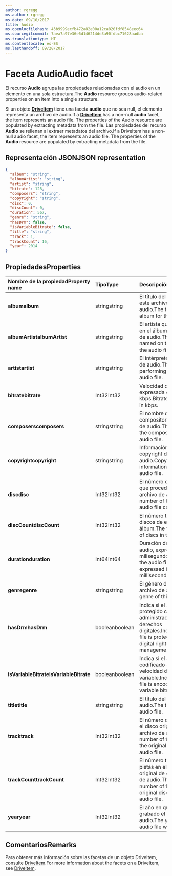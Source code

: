 ```yaml
---
author: rgregg
ms.author: rgregg
ms.date: 09/10/2017
title: Audio
ms.openlocfilehash: 43b9999ecfb472a82e00a12ca820fdf8548eec64
ms.sourcegitcommit: 7aea7a97e36e6d146214de3a90fdbc71628aadba
ms.translationtype: HT
ms.contentlocale: es-ES
ms.lasthandoff: 09/28/2017
---
```

# <a name="audio-facet"></a><span data-ttu-id="68053-102">Faceta Audio</span><span class="sxs-lookup"><span data-stu-id="68053-102">Audio facet</span></span>

<span data-ttu-id="68053-103">El recurso **Audio** agrupa las propiedades relacionadas con el audio en un elemento en una sola estructura.</span><span class="sxs-lookup"><span data-stu-id="68053-103">The **Audio** resource groups audio-related properties on an item into a single structure.</span></span>

<span data-ttu-id="68053-104">Si un objeto [**DriveItem**](driveitem.md) tiene una faceta **audio** que no sea null, el elemento representa un archivo de audio.</span><span class="sxs-lookup"><span data-stu-id="68053-104">If a [**DriveItem**](driveitem.md) has a non-null **audio** facet, the item represents an audio file. The properties of the Audio resource are populated by extracting metadata from the file.</span></span>
<span data-ttu-id="68053-105">Las propiedades del recurso **Audio** se rellenan al extraer metadatos del archivo.</span><span class="sxs-lookup"><span data-stu-id="68053-105">If a DriveItem has a non-null audio facet, the item represents an audio file. The properties of the **Audio** resource are populated by extracting metadata from the file.</span></span> 

## <a name="json-representation"></a><span data-ttu-id="68053-106">Representación JSON</span><span class="sxs-lookup"><span data-stu-id="68053-106">JSON representation</span></span>

<!-- { "blockType": "resource", "@odata.type": "microsoft.graph.audio" } -->
```json
{
  "album": "string",
  "albumArtist": "string",
  "artist": "string",
  "bitrate": 128,
  "composers": "string",
  "copyright": "string",
  "disc": 0,
  "discCount": 0,
  "duration": 567,
  "genre": "string",
  "hasDrm": false,
  "isVariableBitrate": false,
  "title": "string",
  "track": 1,
  "trackCount": 16,
  "year": 2014
}
```

## <a name="properties"></a><span data-ttu-id="68053-107">Propiedades</span><span class="sxs-lookup"><span data-stu-id="68053-107">Properties</span></span>

| <span data-ttu-id="68053-108">Nombre de la propiedad</span><span class="sxs-lookup"><span data-stu-id="68053-108">Property name</span></span>         | <span data-ttu-id="68053-109">Tipo</span><span class="sxs-lookup"><span data-stu-id="68053-109">Type</span></span>    | <span data-ttu-id="68053-110">Descripción</span><span class="sxs-lookup"><span data-stu-id="68053-110">Description</span></span>                                                          |
|:----------------------|:--------|:---------------------------------------------------------------------|
| <span data-ttu-id="68053-111">**album**</span><span class="sxs-lookup"><span data-stu-id="68053-111">**album**</span></span>             | <span data-ttu-id="68053-112">string</span><span class="sxs-lookup"><span data-stu-id="68053-112">string</span></span>  | <span data-ttu-id="68053-113">El título del álbum de este archivo de audio.</span><span class="sxs-lookup"><span data-stu-id="68053-113">The title of the album for this audio file.</span></span>                          |
| <span data-ttu-id="68053-114">**albumArtist**</span><span class="sxs-lookup"><span data-stu-id="68053-114">**albumArtist**</span></span>       | <span data-ttu-id="68053-115">string</span><span class="sxs-lookup"><span data-stu-id="68053-115">string</span></span>  | <span data-ttu-id="68053-116">El artista que se nombra en el álbum del archivo de audio.</span><span class="sxs-lookup"><span data-stu-id="68053-116">The artist named on the album for the audio file.</span></span>                    |
| <span data-ttu-id="68053-117">**artist**</span><span class="sxs-lookup"><span data-stu-id="68053-117">**artist**</span></span>            | <span data-ttu-id="68053-118">string</span><span class="sxs-lookup"><span data-stu-id="68053-118">string</span></span>  | <span data-ttu-id="68053-119">El intérprete del archivo de audio.</span><span class="sxs-lookup"><span data-stu-id="68053-119">The performing artist for the audio file.</span></span>                            |
| <span data-ttu-id="68053-120">**bitrate**</span><span class="sxs-lookup"><span data-stu-id="68053-120">**bitrate**</span></span>           | <span data-ttu-id="68053-121">Int32</span><span class="sxs-lookup"><span data-stu-id="68053-121">Int32</span></span>   | <span data-ttu-id="68053-122">Velocidad de bits expresada en kbps.</span><span class="sxs-lookup"><span data-stu-id="68053-122">Bitrate expressed in kbps.</span></span>                                           |
| <span data-ttu-id="68053-123">**composers**</span><span class="sxs-lookup"><span data-stu-id="68053-123">**composers**</span></span>         | <span data-ttu-id="68053-124">string</span><span class="sxs-lookup"><span data-stu-id="68053-124">string</span></span>  | <span data-ttu-id="68053-125">El nombre del compositor del archivo de audio.</span><span class="sxs-lookup"><span data-stu-id="68053-125">The name of the composer of the audio file.</span></span>                          |
| <span data-ttu-id="68053-126">**copyright**</span><span class="sxs-lookup"><span data-stu-id="68053-126">**copyright**</span></span>         | <span data-ttu-id="68053-127">string</span><span class="sxs-lookup"><span data-stu-id="68053-127">string</span></span>  | <span data-ttu-id="68053-128">Información de copyright del archivo de audio.</span><span class="sxs-lookup"><span data-stu-id="68053-128">Copyright information for the audio file.</span></span>                            |
| <span data-ttu-id="68053-129">**disc**</span><span class="sxs-lookup"><span data-stu-id="68053-129">**disc**</span></span>              | <span data-ttu-id="68053-130">Int32</span><span class="sxs-lookup"><span data-stu-id="68053-130">Int32</span></span>   | <span data-ttu-id="68053-131">El número del disco del que procede este archivo de audio.</span><span class="sxs-lookup"><span data-stu-id="68053-131">The number of the disc this audio file came from.</span></span>                    |
| <span data-ttu-id="68053-132">**discCount**</span><span class="sxs-lookup"><span data-stu-id="68053-132">**discCount**</span></span>         | <span data-ttu-id="68053-133">Int32</span><span class="sxs-lookup"><span data-stu-id="68053-133">Int32</span></span>   | <span data-ttu-id="68053-134">El número total de discos de este álbum.</span><span class="sxs-lookup"><span data-stu-id="68053-134">The total number of discs in this album.</span></span>                             |
| <span data-ttu-id="68053-135">**duration**</span><span class="sxs-lookup"><span data-stu-id="68053-135">**duration**</span></span>          | <span data-ttu-id="68053-136">Int64</span><span class="sxs-lookup"><span data-stu-id="68053-136">Int64</span></span>   | <span data-ttu-id="68053-137">Duración del archivo de audio, expresada en milisegundos</span><span class="sxs-lookup"><span data-stu-id="68053-137">Duration of the audio file, expressed in milliseconds</span></span>                |
| <span data-ttu-id="68053-138">**genre**</span><span class="sxs-lookup"><span data-stu-id="68053-138">**genre**</span></span>             | <span data-ttu-id="68053-139">string</span><span class="sxs-lookup"><span data-stu-id="68053-139">string</span></span>  | <span data-ttu-id="68053-140">El género de este archivo de audio.</span><span class="sxs-lookup"><span data-stu-id="68053-140">The genre of this audio file.</span></span>                                        |
| <span data-ttu-id="68053-141">**hasDrm**</span><span class="sxs-lookup"><span data-stu-id="68053-141">**hasDrm**</span></span>            | <span data-ttu-id="68053-142">boolean</span><span class="sxs-lookup"><span data-stu-id="68053-142">boolean</span></span> | <span data-ttu-id="68053-143">Indica si el archivo está protegido con administración de derechos digitales.</span><span class="sxs-lookup"><span data-stu-id="68053-143">Indicates if the file is protected with digital rights management.</span></span>   |
| <span data-ttu-id="68053-144">**isVariableBitrate**</span><span class="sxs-lookup"><span data-stu-id="68053-144">**isVariableBitrate**</span></span> | <span data-ttu-id="68053-145">boolean</span><span class="sxs-lookup"><span data-stu-id="68053-145">boolean</span></span> | <span data-ttu-id="68053-146">Indica si el archivo está codificado con una velocidad de bits variable.</span><span class="sxs-lookup"><span data-stu-id="68053-146">Indicates if the file is encoded with a variable bitrate.</span></span>            |
| <span data-ttu-id="68053-147">**title**</span><span class="sxs-lookup"><span data-stu-id="68053-147">**title**</span></span>             | <span data-ttu-id="68053-148">string</span><span class="sxs-lookup"><span data-stu-id="68053-148">string</span></span>  | <span data-ttu-id="68053-149">El título del archivo de audio.</span><span class="sxs-lookup"><span data-stu-id="68053-149">The title of the audio file.</span></span>                                         |
| <span data-ttu-id="68053-150">**track**</span><span class="sxs-lookup"><span data-stu-id="68053-150">**track**</span></span>             | <span data-ttu-id="68053-151">Int32</span><span class="sxs-lookup"><span data-stu-id="68053-151">Int32</span></span>   | <span data-ttu-id="68053-152">El número de la pista en el disco original de este archivo de audio.</span><span class="sxs-lookup"><span data-stu-id="68053-152">The number of the track on the original disc for this audio file.</span></span>    |
| <span data-ttu-id="68053-153">**trackCount**</span><span class="sxs-lookup"><span data-stu-id="68053-153">**trackCount**</span></span>        | <span data-ttu-id="68053-154">Int32</span><span class="sxs-lookup"><span data-stu-id="68053-154">Int32</span></span>   | <span data-ttu-id="68053-155">El número total de pistas en el disco original de este archivo de audio.</span><span class="sxs-lookup"><span data-stu-id="68053-155">The total number of tracks on the original disc for this audio file.</span></span> |
| <span data-ttu-id="68053-156">**year**</span><span class="sxs-lookup"><span data-stu-id="68053-156">**year**</span></span>              | <span data-ttu-id="68053-157">Int32</span><span class="sxs-lookup"><span data-stu-id="68053-157">Int32</span></span>   | <span data-ttu-id="68053-158">El año en que se ha grabado el archivo de audio.</span><span class="sxs-lookup"><span data-stu-id="68053-158">The year the audio file was recorded.</span></span>                                |

[item-resource]: ../resources/driveitem.md

## <a name="remarks"></a><span data-ttu-id="68053-159">Comentarios</span><span class="sxs-lookup"><span data-stu-id="68053-159">Remarks</span></span>

<span data-ttu-id="68053-160">Para obtener más información sobre las facetas de un objeto DriveItem, consulte [DriveItem](driveitem.md).</span><span class="sxs-lookup"><span data-stu-id="68053-160">For more information about the facets on a DriveItem, see [DriveItem](driveitem.md).</span></span>

<!-- {
  "type": "#page.annotation",
  "description": "The audio facet provides information about music or audio metadata.",
  "keywords": "music,audio,metadata,onedrive",
  "section": "documentation",
  "tocPath": "Facets/Audio"
} -->

